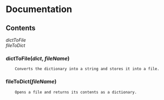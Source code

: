 # Documentation

## Contents
*dictToFile*    
*fileToDict*

### dictToFile(*dict*, *fileName*)
		Converts the dictionary into a string and stores it into a file.
	
### fileToDict(*fileName*)
		Opens a file and returns its contents as a dictionary.
